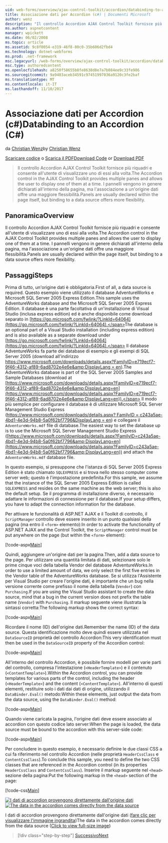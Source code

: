 ```yaml
---
uid: web-forms/overview/ajax-control-toolkit/accordion/databinding-to-an-accordion-cs
title: Associazione dati per Accordion (c#) | Documenti Microsoft
author: wenz
description: "Il controllo Accordion AJAX Control Toolkit fornisce più riquadri e consente all'utente di visualizzare uno di essi alla volta. I pannelli vengono in genere dichiarati w..."
ms.author: aspnetcontent
manager: wpickett
ms.date: 06/02/2008
ms.topic: article
ms.assetid: 9c8f0054-e319-46f8-80c0-35b606d2fbd4
ms.technology: dotnet-webforms
ms.prod: .net-framework
msc.legacyurl: /web-forms/overview/ajax-control-toolkit/accordion/databinding-to-an-accordion-cs
msc.type: authoredcontent
ms.openlocfilehash: a8250f58655b8fe8638d8e7a7b084ee9c33fe986
ms.sourcegitcommit: 9a9483aceb34591c97451997036a9120c3fe2baf
ms.translationtype: MT
ms.contentlocale: it-IT
ms.lasthandoff: 11/10/2017
---
```

<a name="databinding-to-an-accordion-c"></a><span data-ttu-id="9d08c-104">Associazione dati per Accordion (c#)</span><span class="sxs-lookup"><span data-stu-id="9d08c-104">Databinding to an Accordion (C#)</span></span>
====================
<span data-ttu-id="9d08c-105">da [Christian Wenz](https://github.com/wenz)</span><span class="sxs-lookup"><span data-stu-id="9d08c-105">by [Christian Wenz](https://github.com/wenz)</span></span>

<span data-ttu-id="9d08c-106">[Scaricare codice](http://download.microsoft.com/download/5/6/d/56d50cef-2011-4c8f-9891-7edc6dc57df9/Accordion1.cs.zip) o [Scarica il PDF](http://download.microsoft.com/download/6/7/1/6718d452-ff89-4d3f-a90e-c74ec2d636a3/accordion1CS.pdf)</span><span class="sxs-lookup"><span data-stu-id="9d08c-106">[Download Code](http://download.microsoft.com/download/5/6/d/56d50cef-2011-4c8f-9891-7edc6dc57df9/Accordion1.cs.zip) or [Download PDF](http://download.microsoft.com/download/6/7/1/6718d452-ff89-4d3f-a90e-c74ec2d636a3/accordion1CS.pdf)</span></span>

> <span data-ttu-id="9d08c-107">Il controllo Accordion AJAX Control Toolkit fornisce più riquadri e consente all'utente di visualizzare uno di essi alla volta.</span><span class="sxs-lookup"><span data-stu-id="9d08c-107">The Accordion control in the AJAX Control Toolkit provides multiple panes and allows the user to display one of them at a time.</span></span> <span data-ttu-id="9d08c-108">I pannelli vengono in genere dichiarati all'interno della pagina, ma l'associazione a un'origine dati offre una maggiore flessibilità.</span><span class="sxs-lookup"><span data-stu-id="9d08c-108">Panels are usually declared within the page itself, but binding to a data source offers more flexibility.</span></span>


## <a name="overview"></a><span data-ttu-id="9d08c-109">Panoramica</span><span class="sxs-lookup"><span data-stu-id="9d08c-109">Overview</span></span>

<span data-ttu-id="9d08c-110">Il controllo Accordion AJAX Control Toolkit fornisce più riquadri e consente all'utente di visualizzare uno di essi alla volta.</span><span class="sxs-lookup"><span data-stu-id="9d08c-110">The Accordion control in the AJAX Control Toolkit provides multiple panes and allows the user to display one of them at a time.</span></span> <span data-ttu-id="9d08c-111">I pannelli vengono in genere dichiarati all'interno della pagina, ma l'associazione a un'origine dati offre una maggiore flessibilità.</span><span class="sxs-lookup"><span data-stu-id="9d08c-111">Panels are usually declared within the page itself, but binding to a data source offers more flexibility.</span></span>

## <a name="steps"></a><span data-ttu-id="9d08c-112">Passaggi</span><span class="sxs-lookup"><span data-stu-id="9d08c-112">Steps</span></span>

<span data-ttu-id="9d08c-113">Prima di tutto, un'origine dati è obbligatoria.</span><span class="sxs-lookup"><span data-stu-id="9d08c-113">First of all, a data source is required.</span></span> <span data-ttu-id="9d08c-114">Questo esempio viene utilizzato il database AdventureWorks e Microsoft SQL Server 2005 Express Edition.</span><span class="sxs-lookup"><span data-stu-id="9d08c-114">This sample uses the AdventureWorks database and the Microsoft SQL Server 2005 Express Edition.</span></span> <span data-ttu-id="9d08c-115">Il database è una parte facoltativa di un'installazione di Visual Studio (inclusa express edition) ed è anche disponibile come download separato in [https://go.microsoft.com/fwlink/?LinkId=64064](https://go.microsoft.com/fwlink/?LinkId=64064).</span><span class="sxs-lookup"><span data-stu-id="9d08c-115">The database is an optional part of a Visual Studio installation (including express edition) and is also available as a separate download under [https://go.microsoft.com/fwlink/?LinkId=64064](https://go.microsoft.com/fwlink/?LinkId=64064).</span></span> <span data-ttu-id="9d08c-116">Il database AdventureWorks fa parte dei database di esempio e gli esempi di SQL Server 2005 (download all'indirizzo [https://www.microsoft.com/downloads/details.aspx?FamilyID=e719ecf7-9f46-4312-af89-6ad8702e4e6e&amp;DisplayLang = en](https://www.microsoft.com/downloads/details.aspx?FamilyID=e719ecf7-9f46-4312-af89-6ad8702e4e6e&amp;DisplayLang=en)).</span><span class="sxs-lookup"><span data-stu-id="9d08c-116">The AdventureWorks database is part of the SQL Server 2005 Samples and Sample Databases (download at [https://www.microsoft.com/downloads/details.aspx?FamilyID=e719ecf7-9f46-4312-af89-6ad8702e4e6e&amp;DisplayLang=en](https://www.microsoft.com/downloads/details.aspx?FamilyID=e719ecf7-9f46-4312-af89-6ad8702e4e6e&amp;DisplayLang=en)).</span></span> <span data-ttu-id="9d08c-117">Il modo più semplice per configurare il database è di utilizzare Microsoft SQL Server Management Studio Express ([https://www.microsoft.com/downloads/details.aspx? FamilyID = c243a5ae-4bd1-4e3d-94b8-5a0f62bf7796&amp;DisplayLang = en](https://www.microsoft.com/downloads/details.aspx?FamilyID=c243a5ae-4bd1-4e3d-94b8-5a0f62bf7796&amp;DisplayLang=en)) e collegare il `AdventureWorks.mdf` file di database.</span><span class="sxs-lookup"><span data-stu-id="9d08c-117">The easiest way to set the database up is to use the Microsoft SQL Server Management Studio Express ([https://www.microsoft.com/downloads/details.aspx?FamilyID=c243a5ae-4bd1-4e3d-94b8-5a0f62bf7796&amp;DisplayLang=en](https://www.microsoft.com/downloads/details.aspx?FamilyID=c243a5ae-4bd1-4e3d-94b8-5a0f62bf7796&amp;DisplayLang=en)) and attach the `AdventureWorks.mdf` database file.</span></span>

<span data-ttu-id="9d08c-118">In questo esempio, si presuppone che l'istanza di SQL Server 2005 Express Edition è stato chiamato `SQLEXPRESS` e si trova nello stesso computer come server web; questo è l'impostazione predefinita.</span><span class="sxs-lookup"><span data-stu-id="9d08c-118">For this sample, we assume that the instance of the SQL Server 2005 Express Edition is called `SQLEXPRESS` and resides on the same machine as the web server; this is also the default setup.</span></span> <span data-ttu-id="9d08c-119">Se il programma di installazione diverso, è necessario adattare le informazioni di connessione per il database.</span><span class="sxs-lookup"><span data-stu-id="9d08c-119">If your setup differs, you have to adapt the connection information for the database.</span></span>

<span data-ttu-id="9d08c-120">Per attivare le funzionalità di ASP.NET AJAX e il Toolkit di controllo, il `ScriptManager` controllo deve essere inserito in un punto qualsiasi della pagina (ma entro il `<form>` elemento):</span><span class="sxs-lookup"><span data-stu-id="9d08c-120">In order to activate the functionality of ASP.NET AJAX and the Control Toolkit, the `ScriptManager` control must be put anywhere on the page (but within the `<form>` element):</span></span>

[!code-aspx[Main](databinding-to-an-accordion-cs/samples/sample1.aspx)]

<span data-ttu-id="9d08c-121">Quindi, aggiungere un'origine dati per la pagina.</span><span class="sxs-lookup"><span data-stu-id="9d08c-121">Then, add a data source to the page.</span></span> <span data-ttu-id="9d08c-122">Per utilizzare una quantità limitata di dati, selezionare solo le prime cinque voci della tabella Vendor del database AdventureWorks.</span><span class="sxs-lookup"><span data-stu-id="9d08c-122">In order to use a limited amount of data, we only select the first five entries in the Vendor table of the AdventureWorks database.</span></span> <span data-ttu-id="9d08c-123">Se si utilizza l'Assistente per Visual Studio per creare l'origine dati, è importante che un bug nella versione corrente come prefisso il nome della tabella (`Vendor`) con `Purchasing`.</span><span class="sxs-lookup"><span data-stu-id="9d08c-123">If you are using the Visual Studio assistant to create the data source, mind that a bug in the current version does not prefix the table name (`Vendor`) with `Purchasing`.</span></span> <span data-ttu-id="9d08c-124">Il markup seguente viene illustrata la sintassi corretta:</span><span class="sxs-lookup"><span data-stu-id="9d08c-124">The following markup shows the correct syntax:</span></span>

[!code-aspx[Main](databinding-to-an-accordion-cs/samples/sample2.aspx)]

<span data-ttu-id="9d08c-125">Ricordare il nome (ID) dell'origine dati.</span><span class="sxs-lookup"><span data-stu-id="9d08c-125">Remember the name (ID) of the data source.</span></span> <span data-ttu-id="9d08c-126">Questa identificazione molto deve quindi essere utilizzata nel `DataSourceID` proprietà del controllo Accordion:</span><span class="sxs-lookup"><span data-stu-id="9d08c-126">This very identification must then be used in the `DataSourceID` property of the Accordion control:</span></span>

[!code-aspx[Main](databinding-to-an-accordion-cs/samples/sample3.aspx)]

<span data-ttu-id="9d08c-127">All'interno del controllo Accordion, è possibile fornire modelli per varie parti del controllo, compresa l'intestazione (`<HeaderTemplate>`) e il contenuto (`<ContentTemplate>`).</span><span class="sxs-lookup"><span data-stu-id="9d08c-127">Within the Accordion control, you can provide templates for various parts of the control, including the header (`<HeaderTemplate>`) and the content (`<ContentTemplate>`).</span></span> <span data-ttu-id="9d08c-128">All'interno di questi elementi, restituire solo i dati dai dati di origine, utilizzando il `DataBinder.Eval()` metodo:</span><span class="sxs-lookup"><span data-stu-id="9d08c-128">Within these elements, just output the data from the data source, using the `DataBinder.Eval()` method:</span></span>

[!code-aspx[Main](databinding-to-an-accordion-cs/samples/sample4.aspx)]

<span data-ttu-id="9d08c-129">Quando viene caricata la pagina, l'origine dati deve essere associato al accordion con questo codice lato server:</span><span class="sxs-lookup"><span data-stu-id="9d08c-129">When the page is loaded, the data source must be bound to the accordion with this server-side code:</span></span>

[!code-aspx[Main](databinding-to-an-accordion-cs/samples/sample5.aspx)]

<span data-ttu-id="9d08c-130">Per concludere in questo esempio, è necessario definire le due classi CSS a cui fa riferimento nel controllo Accordion (nelle proprietà `HeaderCssClass` e `ContentCssClass`).</span><span class="sxs-lookup"><span data-stu-id="9d08c-130">To conclude this sample, you need to define the two CSS classes that are referenced in the Accordion control (in its properties `HeaderCssClass` and `ContentCssClass`).</span></span> <span data-ttu-id="9d08c-131">Inserire il markup seguente nel `<head>` sezione della pagina:</span><span class="sxs-lookup"><span data-stu-id="9d08c-131">Put the following markup in the `<head>` section of the page:</span></span>

[!code-css[Main](databinding-to-an-accordion-cs/samples/sample6.css)]


<span data-ttu-id="9d08c-132">[![I dati di accordion provengono direttamente dall'origine dati](databinding-to-an-accordion-cs/_static/image2.png)](databinding-to-an-accordion-cs/_static/image1.png)</span><span class="sxs-lookup"><span data-stu-id="9d08c-132">[![The data in the accordion comes directly from the data source](databinding-to-an-accordion-cs/_static/image2.png)](databinding-to-an-accordion-cs/_static/image1.png)</span></span>

<span data-ttu-id="9d08c-133">I dati di accordion provengono direttamente dall'origine dati ([fare clic per visualizzare l'immagine ingrandita](databinding-to-an-accordion-cs/_static/image3.png))</span><span class="sxs-lookup"><span data-stu-id="9d08c-133">The data in the accordion comes directly from the data source ([Click to view full-size image](databinding-to-an-accordion-cs/_static/image3.png))</span></span>

>[!div class="step-by-step"]
[<span data-ttu-id="9d08c-134">Successivo</span><span class="sxs-lookup"><span data-stu-id="9d08c-134">Next</span></span>](dynamically-adding-an-accordion-pane-cs.md)
